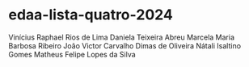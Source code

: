 # edaa-lista-quatro-2024
Vinícius Raphael Rios de Lima
Daniela Teixeira Abreu
Marcela Maria Barbosa Ribeiro
João Victor Carvalho Dimas de Oliveira
Nátali Isaltino Gomes
Matheus Felipe Lopes da Silva
